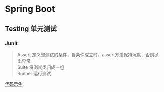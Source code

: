 
# Spring Boot

## Testing 单元测试

### Junit
> Assert 定义想测试的条件，当条件成立时，assert方法保持沉默，否则抛出异常。  
> Suite 将测试类归成一组  
> Runner 运行测试  

[代码示例](https://github.com/Malcolmli/SpringBoot2Samples/tree/master/09_test/ch9.test)
